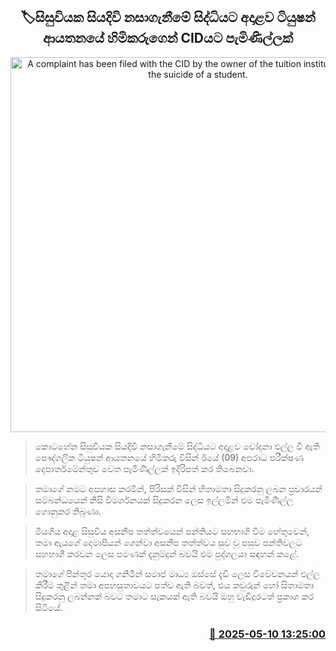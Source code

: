 <p align='center'><b><h2 align='center' title='A complaint has been filed with the CID by the owner of the tuition institute regarding the suicide of a student.'>🏷සිසුවියක සියදිවි නසාගැනීමේ සිද්ධියට අදාළව ටියුෂන් ආයතනයේ හිමිකරුගෙන් CIDයට පැමිණිල්ලක්</h2></b></p>
<p align='center'><img src='https://helakuru.sgp1.cdn.digitaloceanspaces.com/esana/images/lib/cid[1].jpg' width='600' alt='A complaint has been filed with the CID by the owner of the tuition institute regarding the suicide of a student.'></p>

> කොටහේන සිසුවියක සියදිවි නසාගැනීමේ සිද්ධියට අදාළව චෝදනා එල්ල වී ඇති පෞද්ගලික ටියුෂන් ආයතනයේ හිමිකරු විසින් ඊයේ (09) අපරාධ පරීක්ෂණ දෙපාර්තමේන්තුව වෙත පැමිණිල්ලක් ඉදිරිපත් කර තිබෙනවා.

> තමාගේ නමට අපහාස කරමින්, පිරිසක් විසින් හිතාමතා සිදුකරනු ලබන ප්‍රචාරයන් සම්බන්ධයෙන් නිසි විමර්ශනයක් සිදුකරන ලෙස ඉල්ලමින් එම පැමිණිල්ල ගොනුකර තිබුණා.

> මියගිය අදාළ සිසුවිය අසනීප තත්ත්වයෙන් පන්තියට සහභාගි වීම හේතුවෙන්, තමා ඇයගේ දෙමාපියන් ගෙන්වා අසනීප තත්ත්වය සුව වූ පසුව පන්තිවලට සහභාගී කරවන ලෙස පමණක් දැනුම්දුන් බවයි එම පුද්ගලයා සඳහන් කළේ.

> තමාගේ පින්තූර යොදා ගනිමින් සමාජ මාධ්‍ය ඔස්සේ දැඩි ලෙස විවේචනයන් එල්ල කිරීම තුළින් තමා අපහසුතාවයට පත්ව ඇති බවත්, එය කවුරුන් හෝ සිතාමතා සිදුකරනු ලබන්නක් බවට තමාට සැකයක් ඇති බවයි ඔහු වැඩිදූරටත් ප්‍රකාශ කර සිටියේ.



<h3 align='right'><a href='https://www.helakuru.lk/esana/p/109992/'>📅 2025-05-10 13:25:00</a></h3>
